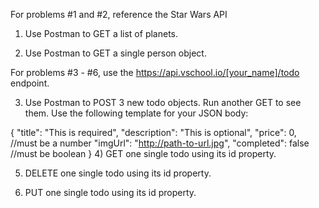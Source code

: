For problems #1 and #2, reference the Star Wars API 
1) Use Postman to GET a list of planets.

2) Use Postman to GET a single person object.

For problems #3 - #6, use the https://api.vschool.io/[your_name]/todo endpoint.

3) Use Postman to POST 3 new todo objects. Run another GET to see them. Use the following template for your JSON body:

{
  "title": "This is required",
  "description": "This is optional",
  "price": 0, //must be a number
  "imgUrl": "http://path-to-url.jpg",
  "completed": false //must be boolean
}
4) GET one single todo using its id property.

5) DELETE one single todo using its id property.

6) PUT one single todo using its id property.